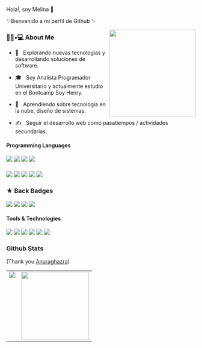 Hola!, soy Melina 👋

✨Bienvenido a mi perfil de Github   ✨ 

<img align='right' src="https://media.giphy.com/media/M9gbBd9nbDrOTu1Mqx/giphy.gif" width="230">

<h3> 👨🏻•💻 About Me </h3>

- 🤔 &nbsp; Explorando nuevas tecnologías y desarrollando soluciones de software.

- 🎓 &nbsp; Soy Analista Programador Universitario y actualmente estudio en el Bootcamp Soy Henry.

- 🌱 &nbsp; Aprendiendo sobre tecnología en la nube, diseño de sistemas.

- ✍️ &nbsp; Seguir el desarrollo web como pasatiempos / actividades secundarias.



<h4>Programming Languages</h4>
<p>
  <img src="https://img.shields.io/badge/JavaScript-F7DF1E?style=for-the-badge&logo=javascript&logoColor=black">
  <img src="https://img.shields.io/badge/TypeScript-007ACC?style=for-the-badge&logo=typescript&logoColor=white">
  <img src="https://img.shields.io/badge/C%2B%2B-00599C?style=for-the-badge&logo=c%2B%2B&logoColor=white">
  <img src="https://img.shields.io/badge/C-00599C?style=for-the-badge&logo=c&logoColor=white">
</p>

<h3>
</h3> 
<p>
  <img src="https://img.shields.io/badge/HTML5-E34F26?style=for-the-badge&logo=html5&logoColor=white">
  <img src="https://img.shields.io/badge/CSS3-1572B6?style=for-the-badge&logo=css3&logoColor=white">
  <img src="https://img.shields.io/badge/React-20232A?style=for-the-badge&logo=react&logoColor=61DAFB">
  <img src="https://img.shields.io/badge/Tailwind_CSS-38B2AC?style=for-the-badge&logo=tailwind-css&logoColor=white">
  <img src="https://img.shields.io/badge/Axios-BD1FE0?style=for-the-badge">
</p>

<h3>
 ★  Back Badges
</h3> 
<p>
  <img src="https://img.shields.io/badge/Node.js-339933?style=for-the-badge&logo=nodedotjs&logoColor=white">
  <img src="https://img.shields.io/badge/Express.js-000000?style=for-the-badge&logo=express&logoColor=white">
  <img src="https://img.shields.io/badge/MySQL-005C84?style=for-the-badge&logo=mysql&logoColor=white">
  <img src="https://img.shields.io/badge/firebase%20realtime%20database-ffca28?style=for-the-badge&logo=firebase&logoColor=black">

</p>

<h4>Tools & Technologies</h4>
<p>
  <img src="https://img.shields.io/badge/Git-F05032?style=for-the-badge&logo=git&logoColor=white">
  <img src="https://img.shields.io/badge/GitHub-100000?style=for-the-badge&logo=github&logoColor=white">
  <img src="https://img.shields.io/badge/Linux-FCC624?style=for-the-badge&logo=linux&logoColor=black">
  <img src="https://img.shields.io/badge/Postman-FF6C37?style=for-the-badge&logo=Postman&logoColor=white">
  <img src="https://img.shields.io/badge/Heroku-430098?style=for-the-badge&logo=heroku&logoColor=white">
  <img src="https://img.shields.io/badge/Vercel-000000?style=for-the-badge&logo=vercel&logoColor=white">
</p>

### Github Stats
(Thank you <a target="_blank" href="https://github.com/anuraghazra/github-readme-stats">Anuraghazra</a>)

<table>
  <tr>
    <td valign="top"><img src="https://github-readme-stats.vercel.app/api/top-langs/?username=veroMoreno&theme=radical&card_width=450em)](https://github.com/veroMoreno/veroMoreno/github-readme-stats"/></td>
    <td valign="top"><img height="180em" src="https://github-readme-stats.vercel.app/api?username=veroMoreno&show_icons=true&hide_border=true&&count_private=true&include_all_commits=true&theme=radical&hide_stars=false" /></td>
  </tr>
</table>

